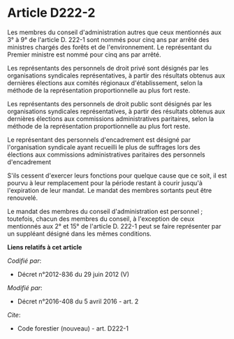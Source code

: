 # Article D222-2

Les membres du conseil d'administration autres que ceux mentionnés aux 3° à 9° de l'article D. 222-1 sont nommés pour cinq
ans par arrêté des ministres chargés des forêts et de l'environnement. Le représentant du Premier ministre est nommé pour
cinq ans par arrêté.

Les représentants des personnels de droit privé sont désignés par les organisations syndicales représentatives, à partir des
résultats obtenus aux dernières élections aux comités régionaux d'établissement, selon la méthode de la représentation
proportionnelle au plus fort reste.

Les représentants des personnels de droit public sont désignés par les organisations syndicales représentatives, à partir des
résultats obtenus aux dernières élections aux commissions administratives paritaires, selon la méthode de la représentation
proportionnelle au plus fort reste.

Le représentant des personnels d'encadrement est désigné par l'organisation syndicale ayant recueilli le plus de suffrages
lors des élections aux commissions administratives paritaires des personnels d'encadrement

S'ils cessent d'exercer leurs fonctions pour quelque cause que ce soit, il est pourvu à leur remplacement pour la période
restant à courir jusqu'à l'expiration de leur mandat. Le mandat des membres sortants peut être renouvelé.

Le mandat des membres du conseil d'administration est personnel ; toutefois, chacun des membres du conseil, à l'exception de
ceux mentionnés aux 2° et 15° de l'article D. 222-1 peut se faire représenter par un suppléant désigné dans les mêmes
conditions.

**Liens relatifs à cet article**

_Codifié par_:

  - Décret n°2012-836 du 29 juin 2012 (V)

_Modifié par_:

  - Décret n°2016-408 du 5 avril 2016 - art. 2

_Cite_:

  - Code forestier (nouveau) - art. D222-1
